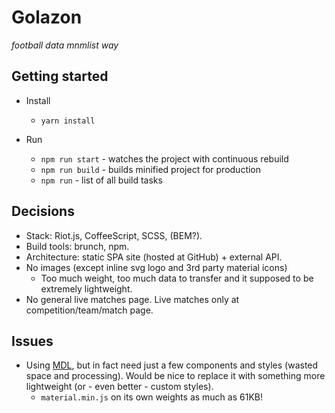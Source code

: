 Golazon
=======

*football data mnmlist way*

## Getting started

* Install
  * `yarn install`

* Run
  * `npm run start` - watches the project with continuous rebuild
  * `npm run build` - builds minified project for production
  * `npm run` - list of all build tasks

## Decisions

* Stack: Riot.js, CoffeeScript, SCSS, (BEM?).
* Build tools: brunch, npm.
* Architecture: static SPA site (hosted at GitHub) + external API.
* No images (except inline svg logo and 3rd party material icons)
  * Too much weight, too much data to transfer and it supposed to be extremely lightweight.
* No general live matches page. Live matches only at competition/team/match page.

## Issues

* Using [MDL](https://getmdl.io/), but in fact need just a few components and styles
  (wasted space and processing). Would be nice to replace it with something more lightweight
  (or - even better - custom styles).
  * `material.min.js` on its own weights as much as 61KB!
